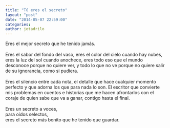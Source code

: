 ```yaml
---
title: "Tú eres el secreto"
layout: "post"
date: "2014-05-07 22:59:00"
categories: 
author: jotadrilo
---
```


<div class="css-full-post-content js-full-post-content">
Eres el mejor secreto que he tenido jamás.<br /><br />Eres el sabor del fondo del vaso, eres el color del cielo cuando hay nubes, eres la luz del sol cuando anochece, eres todo eso que el mundo desconoce porque no quiere ver, y todo lo que no ve porque no quiere salir de su ignorancia, como si pudiera.<br /><br />Eres el silencio entre cada nota, el detalle que hace cualquier momento perfecto y que adorna los que para nada lo son. El escritor que convierte mis problemas en cuentos e historias que me hacen afrontarlos con el coraje de quien sabe que va a ganar, contigo hasta el final.<br /><br />Eres un secreto a voces,<br />para oídos selectos,<br />eres el secreto más bonito que he tenido que guardar.
</div>